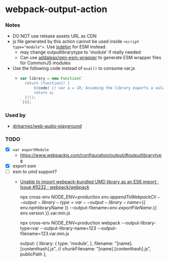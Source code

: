 webpack-output-action
=====================
### Notes
- DO NOT use release assets URL as CDN
- js file generated by this action cannot be used inside `<script type="module">`.  Use [jsdelivr](https://www.jsdelivr.com/) for ESM instead.
  - may change outputlibrarytype to 'module' if really needed
  - Can use [addaleax/gen-esm-wrapper](https://github.com/addaleax/gen-esm-wrapper) to generate ESM wrapper files for CommonJS modules
- Use the following code instead of `eval()` to consume var.js
  	- ```javascript
  	  var library = new Function(`
  	  	return (function() {
  	  		${code} // var a = 10; Assuming the library exports a value
  	  		return a;
  	  	})();
  	  `)();
  	  ```

### Used by
- [dirkarnez/web-audio-playground](https://github.com/dirkarnez/web-audio-playground)

### TODO
- [x] `var exportModule`
  - https://www.webpackjs.com/configuration/output/#outputlibrarytype
- [x] export esm
- [ ] esm to umd support?
  - [Unable to import webpack-bundled UMD library as an ES6 import · Issue #9232 · webpack/webpack](https://github.com/webpack/webpack/issues/9232)


    npx cross-env NODE_ENV=production ${{ env.appendToWebpackCli }} --output-library-type=var --output-library-name=${{ env.npmlibraryName }} --output-filename=${{ env.exportFileName }}.${{ env.version }}.var.min.js



     npx cross-env NODE_ENV=production webpack --output-library-type=var --output-library-name=123 --output-filename=123.var.min.js


	output: {
		library: {
			type: 'module',
		},
		filename: "[name].[contenthash].js",
		// chunkFilename: "[name].[contenthash].js",
		publicPath
	},
